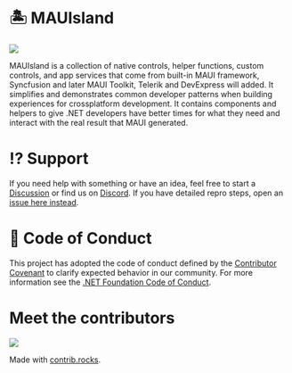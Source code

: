 # 🏝️ MAUIsland

![](showcases/projectmockup.png)

MAUIsland is a collection of native controls, helper functions, custom controls, and app services that come from built-in MAUI framework, Syncfusion and later MAUI Toolkit, Telerik and DevExpress will added. It simplifies and demonstrates common developer patterns when building experiences for crossplatform development. It contains components and helpers to give .NET developers have better times for what they need and interact with the real result that MAUI generated.

# ⁉ Support

If you need help with something or have an idea, feel free to start a [Discussion](https://github.com/CommunityToolkit/WindowsCommunityToolkit/discussions) or find us on [Discord](https://aka.ms/wct/discord). If you have detailed repro steps, open an [issue here instead](https://github.com/CommunityToolkit/WindowsCommunityToolkit/issues/new/choose).

# 📄 Code of Conduct

This project has adopted the code of conduct defined by the [Contributor Covenant](http://contributor-covenant.org/)
to clarify expected behavior in our community.
For more information see the [.NET Foundation Code of Conduct](CODE_OF_CONDUCT.md).

# Meet the contributors
<a href="https://github.com/Strypper/MAUIsland/graphs/contributors">
  <img src="https://contrib.rocks/image?repo=Strypper/MAUIsland" />
</a>

Made with [contrib.rocks](https://contrib.rocks).
